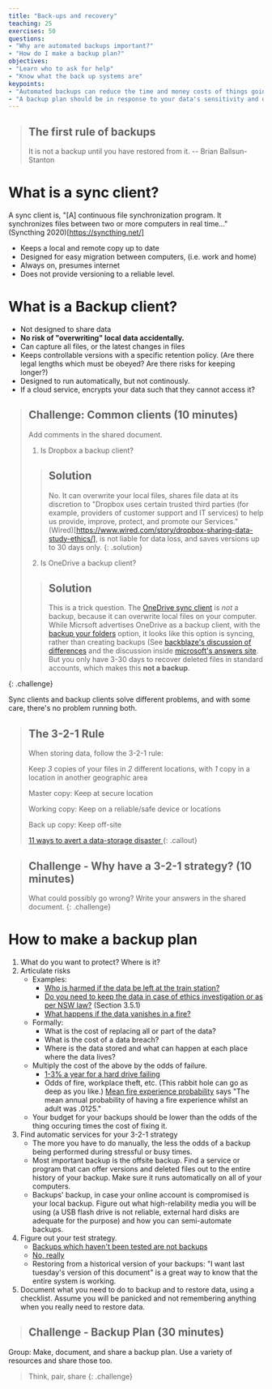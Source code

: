 ```yaml
---
title: "Back-ups and recovery"
teaching: 25
exercises: 50
questions:
- "Why are automated backups important?"
- "How do I make a backup plan?"
objectives:
- "Learn who to ask for help"
- "Know what the back up systems are"
keypoints:
- "Automated backups can reduce the time and money costs of things going badly."
- "A backup plan should be in response to your data's sensitivity and difficulty of collection. It should address risks and mitigations of those risks. It should cost less than being hit by the thing you are defending against. "
---
```



> ## The first rule of backups
>
> It is not a backup until you have restored from it.
-- Brian Ballsun-Stanton


# What is a sync client?

A sync client is, "[A] continuous file synchronization program. It synchronizes files between two or more computers in real time..." (Syncthing 2020)[https://syncthing.net/]

* Keeps a local and remote copy up to date
* Designed for easy migration between computers, (i.e. work and home)
* Always on, presumes internet
* Does not provide versioning to a reliable level.

# What is a Backup client?

* Not designed to share data
* **No risk of "overwriting" local data accidentally.**
* Can capture all files, or the latest changes in files
* Keeps controllable versions with a specific retention policy. (Are there legal lengths which must be obeyed? Are there risks for keeping longer?)
* Designed to run automatically, but not continously.    
* If a cloud service, encrypts your data such that they cannot access it?

> ## Challenge: Common clients (10 minutes)
> 
> Add comments in the shared document.
>
> 1. Is Dropbox a backup client?
>
> > ## Solution
> >
> > No. It can overwrite your local files, shares file data at its discretion to "Dropbox uses certain trusted third parties (for example, providers of customer support and IT services) to help us provide, improve, protect, and promote our Services." (Wired)[https://www.wired.com/story/dropbox-sharing-data-study-ethics/], is not liable for data loss, and saves versions up to 30 days only.
> {: .solution}
>
> 2. Is OneDrive a backup client?
>
> > ## Solution
> > 
> > This is a trick question. The [OneDrive sync client](https://support.office.com/en-us/article/choose-which-onedrive-folders-to-sync-to-your-computer-98b8b011-8b94-419b-aa95-a14ff2415e85) is *not* a backup, because it can overwrite local files on your computer. While Micrsoft advertises OneDrive as a backup client, with the [backup your folders](https://support.office.com/en-us/article/back-up-your-documents-pictures-and-desktop-folders-with-onedrive-d61a7930-a6fb-4b95-b28a-6552e77c3057) option, it looks like this option is syncing, rather than creating backups (See [backblaze's discussion of differences](https://www.backblaze.com/blog/cloud-backup-vs-cloud-sync/) and the discussion inside [microsoft's answers site](https://answers.microsoft.com/en-us/msoffice/forum/all/onedrive-backup-vs-onedrive-sync/27794e15-3507-47e8-b469-30fe9c88693b). But you only have 3-30 days to recover deleted files in standard accounts, which makes this **not a backup**. 
> 
{: .challenge}

Sync clients and backup clients solve different problems, and with some care, there's no problem running both.


> ## The 3-2-1 Rule
>
> When storing data, follow the 3-2-1 rule:
>
> Keep *3* copies of your files in *2* different locations, with *1* copy in a location in another geographic area
>
> Master copy: Keep at secure location
>
> Working copy: Keep on a reliable/safe device or locations
>
> Back up copy: Keep off-site
> 
> [11 ways to avert a data-storage disaster
](https://www.nature.com/articles/d41586-019-01040-w)
{: .callout}


> ## Challenge - Why have a 3-2-1 strategy? (10 minutes)
>
> What could possibly go wrong? Write your answers in the shared document.
{: .challenge}

# How to make a backup plan


1. What do you want to protect? Where is it? 
2. Articulate risks
    * Examples:
        * [Who is harmed if the data be left at the train station?](https://www.theguardian.com/politics/2008/jun/12/defence.terrorism)
        * [Do you need to keep the data in case of ethics investigation or as per NSW law?](https://www.records.nsw.gov.au/recordkeeping/education%3A-higher-and-further-education-records-%28ga47%29) (Section 3.5.1)
        * [What happens if the data vanishes in a fire?](https://thesiswhisperer.com/2011/10/27/back-it-up/)
    * Formally:
        * What is the cost of replacing all or part of the data?
        * What is the cost of a data breach?
        * Where is the data stored and what can happen at each place where the data lives?
    * Multiply the cost of the above by the odds of failure.
        * [1-3% a year for a hard drive failing](https://www.backblaze.com/blog/backblaze-hard-drive-stats-q3-2019/)
        * Odds of fire, workplace theft, etc. (This rabbit hole can go as deep as you like.) [Mean fire experience probability](https://www.iafss.org/publications/aofst/7/85/view/aofst_7-85.pdf) says "The mean annual probability of having a fire experience whilst an adult was .0125." 
    * Your budget for your backups should be lower than the odds of the thing occuring times the cost of fixing it. 
3.  Find automatic services for your 3-2-1 strategy
    * The more you have to do manually, the less the odds of a backup being performed during stressful or busy times.
    * Most important backup is the offsite backup. Find a service or program that can offer versions and deleted files out to the entire history of your backup. Make sure it runs automatically on all of your computers.
    * Backups' backup, in case your online account is compromised is your local backup. Figure out what high-relability media you will be using (a USB flash drive is not reliable, external hard disks are adequate for the purpose) and how you can semi-automate backups. 
4.  Figure out your test strategy.
    * [Backups which haven't been tested are not backups](https://thedailywtf.com/articles/the-backup-pipeline)
    * [No, really](https://www.independent.co.uk/arts-entertainment/films/news/pixars-billion-dollar-delete-button-nearly-lost-toy-story-2-animation-7758083.html)
    * Restoring from a historical version of your backups: "I want last tuesday's version of this document" is a great way to know that the entire system is working.
5.  Document what you need to do to backup and to restore data, using a checklist. Assume you will be panicked and not remembering anything when you really need to restore data.


> ## Challenge - Backup Plan (30 minutes)
>
Group: Make, document, and share a backup plan. Use a variety of resources and share those too.
> Think, pair, share
{: .challenge}

